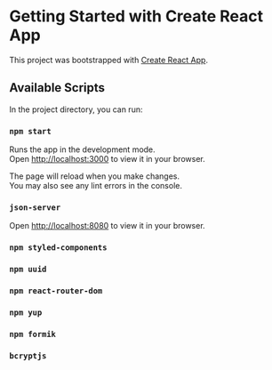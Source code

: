 # Getting Started with Create React App

This project was bootstrapped with [Create React App](https://github.com/facebook/create-react-app).

## Available Scripts

In the project directory, you can run:

### `npm start`

Runs the app in the development mode.\
Open [http://localhost:3000](http://localhost:3000) to view it in your browser.

The page will reload when you make changes.\
You may also see any lint errors in the console.

### `json-server`
Open [http://localhost:8080](http://localhost:8080) to view it in your browser.

### `npm styled-components`

### `npm uuid`

### `npm react-router-dom`

### `npm yup`

### `npm formik`

### `bcryptjs`
